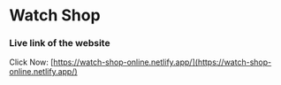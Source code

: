 # Watch Shop

### Live link of the website

Click Now: [https://watch-shop-online.netlify.app/](https://watch-shop-online.netlify.app/)
